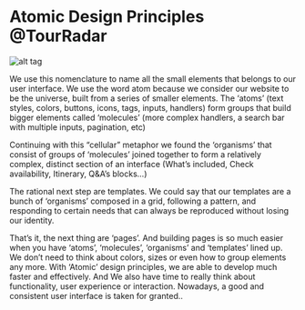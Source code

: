 # Atomic Design Principles @TourRadar


![alt tag](http://i.imgur.com/iz2tt6P.png)

We use this nomenclature to name all the
small elements that belongs to our user
interface. We use the word atom because
we consider our website to be the universe,
built from a series of smaller elements. The
‘atoms’ (text styles, colors, buttons, icons,
tags, inputs, handlers) form groups that
build bigger elements called ‘molecules’
(more complex handlers, a search bar with
multiple inputs, pagination, etc)

Continuing with this “cellular” metaphor we
found the ‘organisms’ that consist of groups
of ‘molecules’ joined together to form a relatively
complex, distinct section of an interface
(What’s included, Check availability,
Itinerary, Q&A’s blocks...)

The rational next step are templates. We
could say that our templates are a bunch of
‘organisms’ composed in a grid, following
a pattern, and responding to certain needs
that can always be reproduced without losing
our identity.

That’s it, the next thing are ‘pages’. And
building pages is so much easier when you
have ‘atoms’, ‘molecules’, ‘organisms’ and
‘templates’ lined up. We don’t need to think
about colors, sizes or even how to group
elements any more. With ‘Atomic’ design
principles, we are able to develop much
faster and effectively. And We also have
time to really think about functionality, user
experience or interaction. Nowadays, a
good and consistent user interface is taken
for granted..
